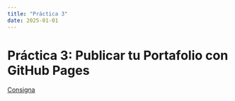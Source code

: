 ```yaml
---
title: "Práctica 3"
date: 2025-01-01
---
```


# Práctica 3: Publicar tu Portafolio con GitHub Pages

[Consigna](https://juanfkurucz.com/ucu-ia/ut1/03-portafolio-github-pages/)
